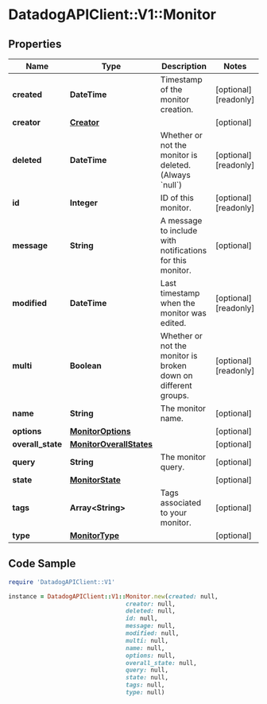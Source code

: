 # DatadogAPIClient::V1::Monitor

## Properties

Name | Type | Description | Notes
------------ | ------------- | ------------- | -------------
**created** | **DateTime** | Timestamp of the monitor creation. | [optional] [readonly] 
**creator** | [**Creator**](Creator.md) |  | [optional] 
**deleted** | **DateTime** | Whether or not the monitor is deleted. (Always &#x60;null&#x60;) | [optional] [readonly] 
**id** | **Integer** | ID of this monitor. | [optional] [readonly] 
**message** | **String** | A message to include with notifications for this monitor. | [optional] 
**modified** | **DateTime** | Last timestamp when the monitor was edited. | [optional] [readonly] 
**multi** | **Boolean** | Whether or not the monitor is broken down on different groups. | [optional] [readonly] 
**name** | **String** | The monitor name. | [optional] 
**options** | [**MonitorOptions**](MonitorOptions.md) |  | [optional] 
**overall_state** | [**MonitorOverallStates**](MonitorOverallStates.md) |  | [optional] 
**query** | **String** | The monitor query. | [optional] 
**state** | [**MonitorState**](MonitorState.md) |  | [optional] 
**tags** | **Array&lt;String&gt;** | Tags associated to your monitor. | [optional] 
**type** | [**MonitorType**](MonitorType.md) |  | [optional] 

## Code Sample

```ruby
require 'DatadogAPIClient::V1'

instance = DatadogAPIClient::V1::Monitor.new(created: null,
                                 creator: null,
                                 deleted: null,
                                 id: null,
                                 message: null,
                                 modified: null,
                                 multi: null,
                                 name: null,
                                 options: null,
                                 overall_state: null,
                                 query: null,
                                 state: null,
                                 tags: null,
                                 type: null)
```


